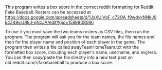 This program writes a box score in the correct reddit formatting for Reddit Fake Baseball.
Rosters can be accessed at https://docs.google.com/spreadsheets/d/1JxXUlVbF_c72OA_f9wdykNNkJ0k4Z49vsUl8J-qNzJA/edit#gid=1589808090

To use it you must save the two teams rosters as CSV files, then run the program. The program
will ask you for the team names, the file names and then for the player name and position of each
player in the game. The program then writes a file called awayTeamHomeTeam.txt with the formatted
box score, inlcuding each player's name, username, and avg/era. You can then copy/paste the file
directly into a new text post on old.reddit.com/r/fakebaseball to produce a box score.
